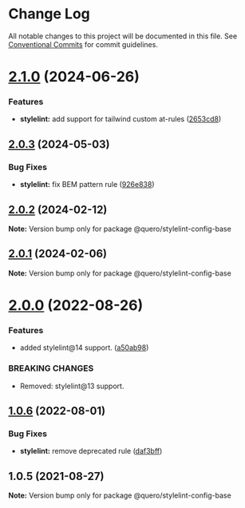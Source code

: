 # Change Log

All notable changes to this project will be documented in this file.
See [Conventional Commits](https://conventionalcommits.org) for commit guidelines.

# [2.1.0](https://github.com/quero-edu/guidelines/compare/@quero/stylelint-config-base@2.0.3...@quero/stylelint-config-base@2.1.0) (2024-06-26)


### Features

* **stylelint:** add support for tailwind custom at-rules ([2653cd8](https://github.com/quero-edu/guidelines/commit/2653cd8f4aac45e5ef354c6c1671d0ab6cec12d8))





## [2.0.3](https://github.com/quero-edu/guidelines/compare/@quero/stylelint-config-base@2.0.2...@quero/stylelint-config-base@2.0.3) (2024-05-03)


### Bug Fixes

* **stylelint:** fix BEM pattern rule ([926e838](https://github.com/quero-edu/guidelines/commit/926e83881f2762515be60ed73db3215fda1ea54c))





## [2.0.2](https://github.com/quero-edu/guidelines/compare/@quero/stylelint-config-base@2.0.1...@quero/stylelint-config-base@2.0.2) (2024-02-12)

**Note:** Version bump only for package @quero/stylelint-config-base





## [2.0.1](https://github.com/quero-edu/guidelines/compare/@quero/stylelint-config-base@2.0.0...@quero/stylelint-config-base@2.0.1) (2024-02-06)

**Note:** Version bump only for package @quero/stylelint-config-base





# [2.0.0](https://github.com/quero-edu/guidelines/compare/@quero/stylelint-config-base@1.0.6...@quero/stylelint-config-base@2.0.0) (2022-08-26)


### Features

* added stylelint@14 support. ([a50ab98](https://github.com/quero-edu/guidelines/commit/a50ab980b4164d2cabdb30c27acbb322d5ec1c18))


### BREAKING CHANGES

* Removed: stylelint@13 support.





## [1.0.6](https://github.com/quero-edu/guidelines/compare/@quero/stylelint-config-base@1.0.5...@quero/stylelint-config-base@1.0.6) (2022-08-01)


### Bug Fixes

* **stylelint:** remove deprecated rule ([daf3bff](https://github.com/quero-edu/guidelines/commit/daf3bfffa77c27e44d7aeaf743abb1c559572e33))





## 1.0.5 (2021-08-27)

**Note:** Version bump only for package @quero/stylelint-config-base
